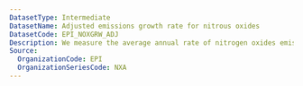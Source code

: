 ```yaml
---
DatasetType: Intermediate
DatasetName: Adjusted emissions growth rate for nitrous oxides
DatasetCode: EPI_NOXGRW_ADJ
Description: We measure the average annual rate of nitrogen oxides emissions over the years 2013 to 2022 and adjust for economic trends to isolate change due to policy effort rather than economic fluctuation. A score of 100 indicates a country is cutting emissions by ≥3.94% per year
Source:
  OrganizationCode: EPI
  OrganizationSeriesCode: NXA
---
```


